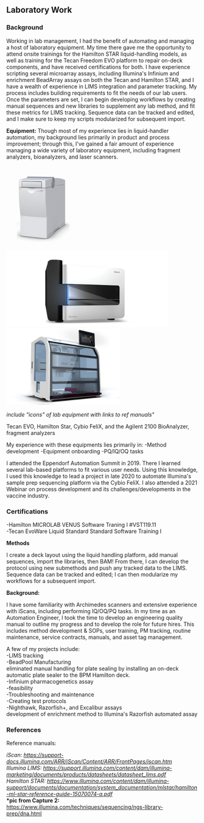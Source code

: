 ## Laboratory Work

### Background

Working in lab management, I had the benefit of automating and managing a host of laboratory equipment. My time there gave me the opportunity to attend onsite trainings for the Hamilton STAR liquid-handling models, as well as training for the Tecan Freedom EVO platform to repair on-deck components, and have received certifications for both. I have experience scripting several microarray assays, including Illumina's Infinium and enrichment BeadArray assays on both the Tecan and Hamilton STAR, and I have a wealth of experience in LIMS integration and parameter tracking. My process includes building requirements to fit the needs of our lab users. Once the parameters are set, I can begin developing workflows by creating manual sequences and new libraries to supplement any lab method, and fit these metrics for LIMS tracking. Sequence data can be tracked and edited, and I make sure to keep my scripts modularized for subsequent import.

**Equipment:** Though most of my experience lies in liquid-handler automation, my background lies primarily in product and process improvement; through this, I've gained a fair amount of experience managing a wide variety of laboratory equipment, including fragment analyzers, bioanalyzers, and laser scanners. 

<span>
<img src="./images/bioanalyzer.png" style="height:220px; width:190px">
<img src="./images/iscan.png" style="height:200px; width:425px">
<img src="./images/cybio.png" style="height:200px; width:300px">
</span>

<i>include "icons" of lab equipment with links to ref manuals" </i>

Tecan EVO, Hamilton Star, Cybio FeliX, and the Agilent 2100 BioAnalyzer, fragment analyzers

My experience with these equipments lies primarily in:
-Method development
-Equipment onboarding
-PQ/IQ/OQ tasks

I attended the Eppendorf Automation Summit in 2019. There I learned several lab-based platforms to fit various user needs. Using this knowledge, I used this knowledge to lead a project in late 2020 to automate Illumina's sample prep sequencing platform via the Cybio FeliX. I also attended a 2021 Webinar on process development and its challenges/developments in the vaccine industry.

### Certifications
-Hamilton MICROLAB VENUS Software Traning I #VST119.11</br>
-Tecan EvoWare Liquid Standard Standard Software Training I</br>

**Methods**



I create a deck layout using the liquid handling platform, add manual sequences, import the libraries, then BAM! From there, I can develop the protocol using new submethods and push any tracked data to the LIMS. Sequence data can be tracked and edited; I can then modularize my workflows for a subsequent import.


**Background:**

I have some familiarity with Archimedes scanners and extensive experience with iScans, including performing IQ/OQ/PQ tasks. In my time as an Automation Engineer, I took the time to develop an engineering quality manual to outline my progress and to develop the role for future hires. This includes method development & SOPs, user training, PM tracking, routine maintenance, service contracts, manuals, and asset tag management.

A few of my projects include:</br>
-LIMS tracking</br>
-BeadPool Manufacturing</br>
eliminated manual handling for plate sealing by installing an on-deck automatic plate sealer to the BPM Hamilton deck.</br>
-Infinium pharmacogenetics assay</br>
  -feasibility</br>
-Troubleshooting and maintenance</br>
-Creating test protocols</br>
-Nighthawk, Razorfish+, and Excalibur assays</br>
development of enrichment method to Illumina's Razorfish automated assay


### References
Reference manuals:<br>

<i>iScan:</i> <i>https://support-docs.illumina.com/ARR/iScan/Content/ARR/FrontPages/iscan.htm</i><br>
<i>Illumina LIMS:</i>  <i>https://support.illumina.com/content/dam/illumina-marketing/documents/products/datasheets/datasheet_lims.pdf</i><br>
<i>Hamilton STAR:</i>  <i>https://www.illumina.com/content/dam/illumina-support/documents/documentation/system_documentation/mlstar/hamilton-ml-star-reference-guide-15070074-a.pdf</i><br>
<b>*pic from Capture 2:</b></i> https://www.illumina.com/techniques/sequencing/ngs-library-prep/dna.html

